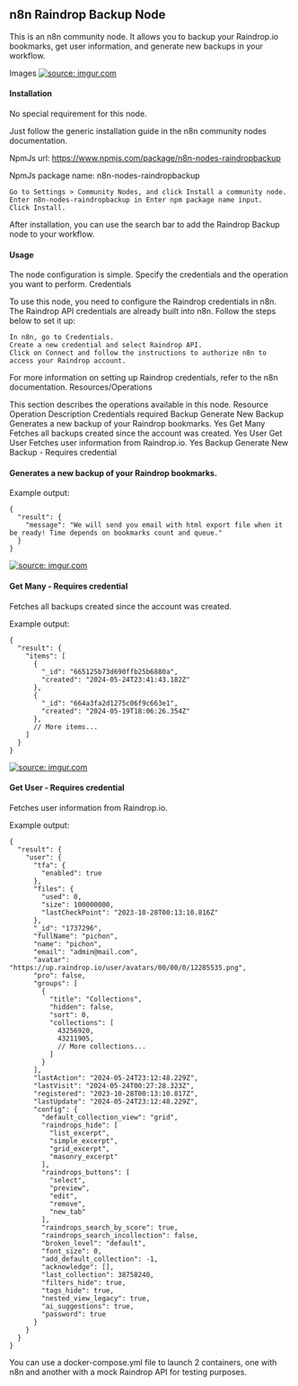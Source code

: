 ## n8n Raindrop Backup Node

This is an n8n community node. It allows you to backup your Raindrop.io bookmarks, get user information, and generate new backups in your workflow.

Images
<a href="https://imgur.com/DeUgFsK"><img src="https://i.imgur.com/DeUgFsK.png" title="source: imgur.com" /></a>

#### Installation

No special requirement for this node.

Just follow the generic installation guide in the n8n community nodes documentation.

NpmJs url: https://www.npmjs.com/package/n8n-nodes-raindropbackup

NpmJs package name: n8n-nodes-raindropbackup

    Go to Settings > Community Nodes, and click Install a community node.
    Enter n8n-nodes-raindropbackup in Enter npm package name input.
    Click Install.

After installation, you can use the search bar to add the Raindrop Backup node to your workflow.

#### Usage

The node configuration is simple. Specify the credentials and the operation you want to perform.
Credentials

To use this node, you need to configure the Raindrop credentials in n8n. The Raindrop API credentials are already built into n8n. Follow the steps below to set it up:

    In n8n, go to Credentials.
    Create a new credential and select Raindrop API.
    Click on Connect and follow the instructions to authorize n8n to access your Raindrop account.


For more information on setting up Raindrop credentials, refer to the n8n documentation.
Resources/Operations

This section describes the operations available in this node.
Resource	Operation	Description	Credentials required
Backup	Generate New Backup	Generates a new backup of your Raindrop bookmarks.	Yes
	Get Many	Fetches all backups created since the account was created.	Yes
User	Get User	Fetches user information from Raindrop.io.	Yes
Backup
Generate New Backup - Requires credential

#### Generates a new backup of your Raindrop bookmarks.

Example output:

``` JASON
{
  "result": {
    "message": "We will send you email with html export file when it be ready! Time depends on bookmarks count and queue."
  }
}

```

<a href="https://imgur.com/ZDSdDno"><img src="https://i.imgur.com/ZDSdDno.png" title="source: imgur.com" /></a>



#### Get Many - Requires credential

Fetches all backups created since the account was created.

Example output:


``` JASON
{
  "result": {
    "items": [
      {
        "_id": "665125b73d690ffb25b6880a",
        "created": "2024-05-24T23:41:43.182Z"
      },
      {
        "_id": "664a3fa2d1275c06f9c663e1",
        "created": "2024-05-19T18:06:26.354Z"
      },
      // More items...
    ]
  }
}

```


<a href="https://imgur.com/LRKWeGp"><img src="https://i.imgur.com/LRKWeGp.png" title="source: imgur.com" /></a>


#### Get User - Requires credential

Fetches user information from Raindrop.io.

Example output:

``` JASON
{
  "result": {
    "user": {
      "tfa": {
        "enabled": true
      },
      "files": {
        "used": 0,
        "size": 100000000,
        "lastCheckPoint": "2023-10-28T00:13:10.816Z"
      },
      "_id": "1737296",
      "fullName": "pichon",
      "name": "pichon",
      "email": "admin@mail.com",
      "avatar": "https://up.raindrop.io/user/avatars/00/00/0/12285535.png",
      "pro": false,
      "groups": [
        {
          "title": "Collections",
          "hidden": false,
          "sort": 0,
          "collections": [
            43256920,
            43211905,
            // More collections...
          ]
        }
      ],
      "lastAction": "2024-05-24T23:12:48.229Z",
      "lastVisit": "2024-05-24T00:27:28.323Z",
      "registered": "2023-10-28T00:13:10.817Z",
      "lastUpdate": "2024-05-24T23:12:48.229Z",
      "config": {
        "default_collection_view": "grid",
        "raindrops_hide": [
          "list_excerpt",
          "simple_excerpt",
          "grid_excerpt",
          "masonry_excerpt"
        ],
        "raindrops_buttons": [
          "select",
          "preview",
          "edit",
          "remove",
          "new_tab"
        ],
        "raindrops_search_by_score": true,
        "raindrops_search_incollection": false,
        "broken_level": "default",
        "font_size": 0,
        "add_default_collection": -1,
        "acknowledge": [],
        "last_collection": 38758240,
        "filters_hide": true,
        "tags_hide": true,
        "nested_view_legacy": true,
        "ai_suggestions": true,
        "password": true
      }
    }
  }
}

```

You can use a docker-compose.yml file to launch 2 containers, one with n8n and another with a mock Raindrop API for testing purposes.


